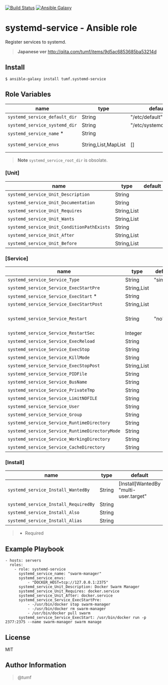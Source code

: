 [![Build Status](https://travis-ci.org/tumf/ansible-role-systemd-service.svg)](https://travis-ci.org/tumf/ansible-role-systemd-service)
[![Ansible Galaxy](http://img.shields.io/badge/ansible--galaxy-systemd--service-blue.svg)](https://galaxy.ansible.com/tumf/systemd-service/)

systemd-service - Ansible role
===============

Register services to systemd.

> **Japanese ver**
> http://qiita.com/tumf/items/9d5ac6853685ba53214d


Install
-------

    $ ansible-galaxy install tumf.systemd-service


Role Variables
--------------

|name                |type    |default|description
|--------------------|--------|-------|-------------
|`systemd_service_default_dir`|String|"/etc/default"|envs file path
|`systemd_service_systemd_dir`|String|"/etc/systemd/system"|systemd path
|`systemd_service_name` * |String||service name
|`systemd_service_envs`|String,List,MapList|[]|envs (/etc/default/:name)

> **Note**
> `systemd_service_root_dir` is obsolate.


### [Unit]


|name                |type    |default|description
|--------------------|--------|-------|-------------
|`systemd_service_Unit_Description`|String||[Unit]Description
|`systemd_service_Unit_Documentation`|String||[Unit]Documentation
|`systemd_service_Unit_Requires`|String,List||[Unit]Requires
|`systemd_service_Unit_Wants`|String,List||[Unit]Wants
|`systemd_service_Unit_ConditionPathExists`|String||[Unit]ConditionPathExists
|`systemd_service_Unit_After`|String,List||[Unit]After
|`systemd_service_Unit_Before`|String,List||[Unit]Before


### [Service]


|name                |type    |default|description
|--------------------|--------|-------|-------------
|`systemd_service_Service_Type`|String|"simple"|[Service]Type
|`systemd_service_Service_ExecStartPre`|String,List||[Service]ExecStartPre
|`systemd_service_Service_ExecStart` * |String||[Service]ExecStart
|`systemd_service_Service_ExecStartPost`|String,List||[Service]ExecStartPost
|`systemd_service_Service_Restart`|String|"no"| [Service]Restart "no" or "always" or "on-success" or "on-failure"
|`systemd_service_Service_RestartSec`|Integer|| [Service]RestartSec
|`systemd_service_Service_ExecReload`|String|| [Service]ExecReload
|`systemd_service_Service_ExecStop`|String|| [Service]ExecStop
|`systemd_service_Service_KillMode`|String|| [Service]KillMode
|`systemd_service_Service_ExecStopPost`|String,List|| [Service]ExecStopPost
|`systemd_service_Service_PIDFile`|String|| [Service]PIDFile
|`systemd_service_Service_BusName`|String|| [Service]BusName
|`systemd_service_Service_PrivateTmp`|String|| [Service]PrivateTmp
|`systemd_service_Service_LimitNOFILE`|String|| [Service]LimitNOFILE
|`systemd_service_Service_User`|String|| [Service]User
|`systemd_service_Service_Group`|String|| [Service]Group
|`systemd_service_Service_RuntimeDirectory`|String|| [Service]RuntimeDirectory
|`systemd_service_Service_RuntimeDirectoryMode`|String|| [Service]RuntimeDirectoryMode
|`systemd_service_Service_WorkingDirectory`|String|| [Service]WorkingDirectory
|`systemd_service_Service_CacheDirectory`|String|| [Service]CacheDirectory



### [Install]

|name                |type    |default|description
|--------------------|--------|-------|-------------
|`systemd_service_Install_WantedBy`|String|[Install]WantedBy "multi-user.target"|[Install]WantedBy
|`systemd_service_Install_RequiredBy`|String||[Install]RequiredBy
|`systemd_service_Install_Also`|String||[Install]Also
|`systemd_service_Install_Alias`|String||[Install]Alias


> * Required

Example Playbook
----------------

    - hosts: servers
      roles:
        - role: systemd-service
          systemd_service_name: "swarm-manager"
          systemd_service_envs:
              - "DOCKER_HOST=tcp://127.0.0.1:2375"
          systemd_service_Unit_Description: Docker Swarm Manager
          systemd_service_Unit_Requires: docker.service
          systemd_service_Unit_After: docker.service
          systemd_service_Service_ExecStartPre:
              - -/usr/bin/docker stop swarm-manager
              - -/usr/bin/docker rm swarm-manager
              - /usr/bin/docker pull swarm
          systemd_service_Service_ExecStart: /usr/bin/docker run -p 2377:2375 --name swarm-manager swarm manage

License
-------

MIT

Author Information
------------------

> @tumf
